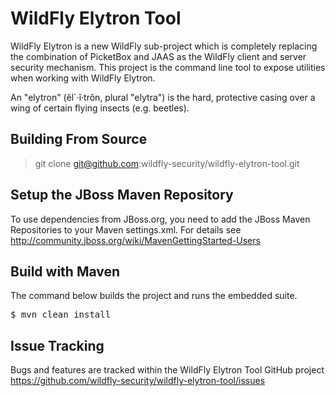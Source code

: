 WildFly Elytron Tool
====================

WildFly Elytron is a new WildFly sub-project which is completely replacing the combination of PicketBox and JAAS as the WildFly client and  server security mechanism.  This project is the command line tool to expose utilities when working with WildFly Elytron.
 
An "elytron" (ĕl´·ĭ·trŏn, plural "elytra") is the hard, protective casing over a wing of certain flying insects (e.g. beetles).

Building From Source
--------------------

> git clone git@github.com:wildfly-security/wildfly-elytron-tool.git

Setup the JBoss Maven Repository
--------------------------------

To use dependencies from JBoss.org, you need to add the JBoss Maven Repositories to your Maven settings.xml. For details see http://community.jboss.org/wiki/MavenGettingStarted-Users

Build with Maven
----------------

The command below builds the project and runs the embedded suite.

<pre>
$ mvn clean install
</pre>

Issue Tracking
--------------

Bugs and features are tracked within the WildFly Elytron Tool GitHub project https://github.com/wildfly-security/wildfly-elytron-tool/issues



